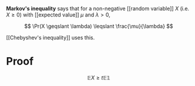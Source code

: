 **Markov's inequality** says that for a non-negative [[random variable]] $X$ (i.e. $X \geqslant 0$) with [[expected value]] $\mu$ and $\lambda > 0$,

$$
\Pr(X \geqslant \lambda) \leqslant \frac{\mu}{\lambda}
$$

[[Chebyshev's inequality]] uses this.

# Proof

$$
\mathbb{E}X \geqslant t \mathbb{E}\mathbb{1}
$$
